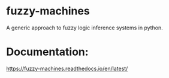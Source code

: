 # fuzzy-machines
A generic approach to fuzzy logic inference systems in python.

# Documentation:
https://fuzzy-machines.readthedocs.io/en/latest/
